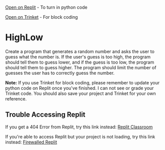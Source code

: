 [Open on Replit](https://firewalledreplit.com/@whs-spring-2023/HighLow-Assignment) - To turn in python code

[Open on Trinket](https://trinket.io/blocks/aaf9a37771) - For block coding

# HighLow

Create a program that generates a random number and asks the user to guess what the number is. If the user's guess is too high, the program should tell them to guess lower, and if the guess is too low, the program should tell them to guess higher. The program should limit the number of guesses the user has to correctly guess the number.

**Note:** If you use Trinket for block coding, please remember to update your python code on Replit once you've finished. I can not see or grade your Trinket code. You should also save your project and Trinket for your own reference.

## Trouble Accessing Replit

If you get a 404 Error from Replit, try this link instead: [Replit Classroom](https://replit.com/teams/join/ciwokbvrowmmulyjrztgezuxhnyrnvgj-whs-spring-2023)

If you're able to access Replit but your project is not loading, try this link instead: [Firewalled Replit](https://firewalledreplit.com/@whs-spring-2023/)

